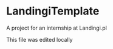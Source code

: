 LandingiTemplate
================

A project for an internship at Landingi.pl


This file was edited locally